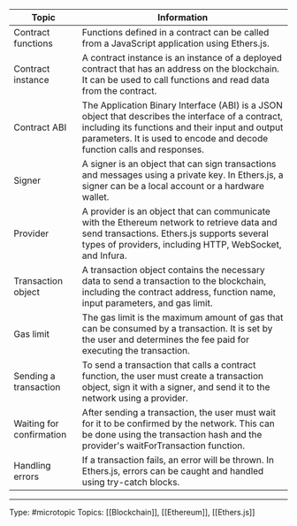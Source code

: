 | Topic                    | Information                                                                                                                                                                                                                      |
|--------------------------|----------------------------------------------------------------------------------------------------------------------------------------------------------------------------------------------------------------------------------|
| Contract functions       | Functions defined in a contract can be called from a JavaScript application using Ethers.js.                                                                                                                                     |
| Contract instance        | A contract instance is an instance of a deployed contract that has an address on the blockchain. It can be used to call functions and read data from the contract.                                                               |
| Contract ABI             | The Application Binary Interface (ABI) is a JSON object that describes the interface of a contract, including its functions and their input and output parameters. It is used to encode and decode function calls and responses. |
| Signer                   | A signer is an object that can sign transactions and messages using a private key. In Ethers.js, a signer can be a local account or a hardware wallet.                                                                           |
| Provider                 | A provider is an object that can communicate with the Ethereum network to retrieve data and send transactions. Ethers.js supports several types of providers, including HTTP, WebSocket, and Infura.                             |
| Transaction object       | A transaction object contains the necessary data to send a transaction to the blockchain, including the contract address, function name, input parameters, and gas limit.                                                        |
| Gas limit                | The gas limit is the maximum amount of gas that can be consumed by a transaction. It is set by the user and determines the fee paid for executing the transaction.                                                               |
| Sending a transaction    | To send a transaction that calls a contract function, the user must create a transaction object, sign it with a signer, and send it to the network using a provider.                                                             |
| Waiting for confirmation | After sending a transaction, the user must wait for it to be confirmed by the network. This can be done using the transaction hash and the provider's waitForTransaction function.                                               |
| Handling errors          | If a transaction fails, an error will be thrown. In Ethers.js, errors can be caught and handled using try-catch blocks.                                                                                                          |

___
Type: #microtopic 
Topics: [[Blockchain]], [[Ethereum]], [[Ethers.js]]

